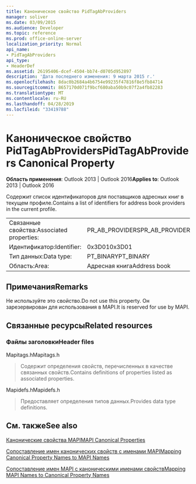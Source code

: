 ```yaml
---
title: Каноническое свойство PidTagAbProviders
manager: soliver
ms.date: 03/09/2015
ms.audience: Developer
ms.topic: reference
ms.prod: office-online-server
localization_priority: Normal
api_name:
- PidTagAbProviders
api_type:
- HeaderDef
ms.assetid: 26195406-dcef-4504-bb74-d0705d952897
description: 'Дата последнего изменения: 9 марта 2015 г.'
ms.openlocfilehash: 8dac0b2684a4b6754e99235f47816f8e5fb84714
ms.sourcegitcommit: 8657170d071f9bcf680aba50b9c07f2a4fb82283
ms.translationtype: MT
ms.contentlocale: ru-RU
ms.lasthandoff: 04/28/2019
ms.locfileid: "33419788"
---
```

# <a name="pidtagabproviders-canonical-property"></a><span data-ttu-id="5c5f3-103">Каноническое свойство PidTagAbProviders</span><span class="sxs-lookup"><span data-stu-id="5c5f3-103">PidTagAbProviders Canonical Property</span></span>

  
  
<span data-ttu-id="5c5f3-104">**Область применения**: Outlook 2013 | Outlook 2016</span><span class="sxs-lookup"><span data-stu-id="5c5f3-104">**Applies to**: Outlook 2013 | Outlook 2016</span></span> 
  
<span data-ttu-id="5c5f3-105">Содержит список идентификаторов для поставщиков адресных книг в текущем профиле.</span><span class="sxs-lookup"><span data-stu-id="5c5f3-105">Contains a list of identifiers for address book providers in the current profile.</span></span> 
  
|||
|:-----|:-----|
|<span data-ttu-id="5c5f3-106">Связанные свойства:</span><span class="sxs-lookup"><span data-stu-id="5c5f3-106">Associated properties:</span></span>  <br/> |<span data-ttu-id="5c5f3-107">PR_AB_PROVIDERS</span><span class="sxs-lookup"><span data-stu-id="5c5f3-107">PR_AB_PROVIDERS</span></span>  <br/> |
|<span data-ttu-id="5c5f3-108">Идентификатор:</span><span class="sxs-lookup"><span data-stu-id="5c5f3-108">Identifier:</span></span>  <br/> |<span data-ttu-id="5c5f3-109">0x3D01</span><span class="sxs-lookup"><span data-stu-id="5c5f3-109">0x3D01</span></span>  <br/> |
|<span data-ttu-id="5c5f3-110">Тип данных:</span><span class="sxs-lookup"><span data-stu-id="5c5f3-110">Data type:</span></span>  <br/> |<span data-ttu-id="5c5f3-111">PT_BINARY</span><span class="sxs-lookup"><span data-stu-id="5c5f3-111">PT_BINARY</span></span>  <br/> |
|<span data-ttu-id="5c5f3-112">Область:</span><span class="sxs-lookup"><span data-stu-id="5c5f3-112">Area:</span></span>  <br/> |<span data-ttu-id="5c5f3-113">Адресная книга</span><span class="sxs-lookup"><span data-stu-id="5c5f3-113">Address book</span></span>  <br/> |
   
## <a name="remarks"></a><span data-ttu-id="5c5f3-114">Примечания</span><span class="sxs-lookup"><span data-stu-id="5c5f3-114">Remarks</span></span>

<span data-ttu-id="5c5f3-115">Не используйте это свойство.</span><span class="sxs-lookup"><span data-stu-id="5c5f3-115">Do not use this property.</span></span> <span data-ttu-id="5c5f3-116">Он зарезервирован для использования в MAPI.</span><span class="sxs-lookup"><span data-stu-id="5c5f3-116">It is reserved for use by MAPI.</span></span>
  
## <a name="related-resources"></a><span data-ttu-id="5c5f3-117">Связанные ресурсы</span><span class="sxs-lookup"><span data-stu-id="5c5f3-117">Related resources</span></span>

### <a name="header-files"></a><span data-ttu-id="5c5f3-118">Файлы заголовки</span><span class="sxs-lookup"><span data-stu-id="5c5f3-118">Header files</span></span>

<span data-ttu-id="5c5f3-119">Mapitags.h</span><span class="sxs-lookup"><span data-stu-id="5c5f3-119">Mapitags.h</span></span>
  
> <span data-ttu-id="5c5f3-120">Содержит определения свойств, перечисленных в качестве связанных свойств.</span><span class="sxs-lookup"><span data-stu-id="5c5f3-120">Contains definitions of properties listed as associated properties.</span></span>
    
<span data-ttu-id="5c5f3-121">Mapidefs.h</span><span class="sxs-lookup"><span data-stu-id="5c5f3-121">Mapidefs.h</span></span>
  
> <span data-ttu-id="5c5f3-122">Предоставляет определения типов данных.</span><span class="sxs-lookup"><span data-stu-id="5c5f3-122">Provides data type definitions.</span></span>
    
## <a name="see-also"></a><span data-ttu-id="5c5f3-123">См. также</span><span class="sxs-lookup"><span data-stu-id="5c5f3-123">See also</span></span>



[<span data-ttu-id="5c5f3-124">Канонические свойства MAPI</span><span class="sxs-lookup"><span data-stu-id="5c5f3-124">MAPI Canonical Properties</span></span>](mapi-canonical-properties.md)
  
[<span data-ttu-id="5c5f3-125">Сопоставление имен канонических свойств с именами MAPI</span><span class="sxs-lookup"><span data-stu-id="5c5f3-125">Mapping Canonical Property Names to MAPI Names</span></span>](mapping-canonical-property-names-to-mapi-names.md)
  
[<span data-ttu-id="5c5f3-126">Сопоставление имен MAPI с каноническими именами свойств</span><span class="sxs-lookup"><span data-stu-id="5c5f3-126">Mapping MAPI Names to Canonical Property Names</span></span>](mapping-mapi-names-to-canonical-property-names.md)

